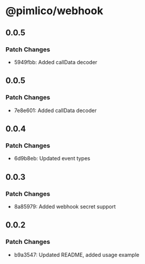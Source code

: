 # @pimlico/webhook

## 0.0.5

### Patch Changes

- 5949fbb: Added callData decoder

## 0.0.5

### Patch Changes

- 7e8e601: Added callData decoder

## 0.0.4

### Patch Changes

- 6d9b8eb: Updated event types

## 0.0.3

### Patch Changes

- 8a85979: Added webhook secret support

## 0.0.2

### Patch Changes

- b9a3547: Updated README, added usage example
